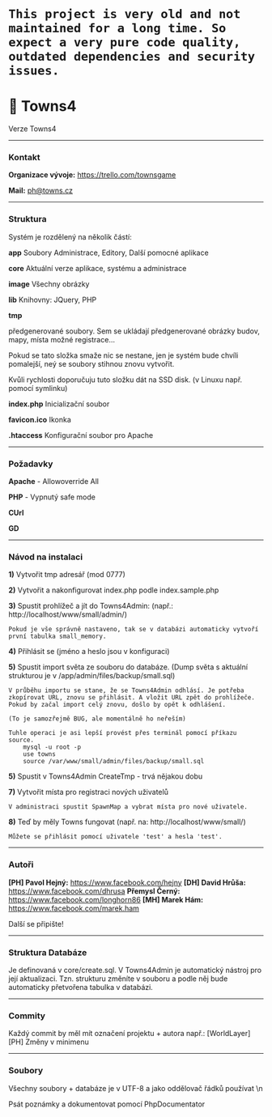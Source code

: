 

# `This project is very old and not maintained for a long time. So expect a very pure code quality, outdated dependencies and security issues.`

# 🌆 Towns4

 Verze Towns4

* * *
### Kontakt

**Organizace vývoje:** https://trello.com/townsgame

**Mail:** ph@towns.cz

* * *
### Struktura

Systém je rozdělený na několik částí: 


**app** Soubory Administrace, Editory, Další  pomocné aplikace 

**core** Aktuální verze aplikace, systému a administrace

**image** Všechny obrázky

**lib** Knihovny: JQuery, PHP

**tmp**

předgenerované soubory. Sem se ukládají předgenerované obrázky budov, mapy, místa možné registrace…

Pokud se tato složka smaže nic se nestane, jen je systém bude chvíli pomalejší, neý se soubory stihnou znovu vytvořit.

Kvůli rychlosti doporučuju tuto složku dát na SSD disk. (v Linuxu např. pomocí symlinku)

**index.php** Inicializační soubor

**favicon.ico** Ikonka

**.htaccess** Konfigurační soubor pro Apache

* * *
### Požadavky

**Apache** - Allowoverride All

**PHP** - Vypnutý safe mode

**CUrl**

**GD**


* * *
### Návod na instalaci

**1)** Vytvořit tmp adresář (mod 0777)

**2)** Vytvořit a nakonfigurovat index.php podle index.sample.php

**3)** Spustit prohlížeč a jít do Towns4Admin:        (např.: http://localhost/www/small/admin/)

	Pokud je vše správně nastaveno, tak se v databázi automaticky vytvoří první tabulka small_memory.

**4)** Přihlásit se (jméno a heslo jsou v konfiguraci)

**5)** Spustit import světa ze souboru do databáze. (Dump světa s aktuální strukturou je v /app/admin/files/backup/small.sql)

	V průběhu importu se stane, že se Towns4Admin odhlásí. Je potřeba zkopírovat URL, znovu se přihlásit. A vložit URL zpět do prohlížeče. Pokud by začal import celý znovu, došlo by opět k odhlášení.

	(To je samozřejmě BUG, ale momentálně ho neřeším)

	Tuhle operaci je asi lepší provést přes terminál pomocí příkazu source.
		mysql -u root -p
		use towns
		source /var/www/small/admin/files/backup/small.sql

**5)** Spustit v Towns4Admin CreateTmp - trvá nějakou dobu

**7)** Vytvořit místa pro registraci nových uživatelů

	V administraci spustit SpawnMap a vybrat místa pro nové uživatele.

**8)** Teď by měly Towns fungovat (např. na: http://localhost/www/small/)

	Můžete se přihlásit pomocí uživatele 'test' a hesla 'test'.



* * *
### Autoři

**[PH] Pavol Hejný:** https://www.facebook.com/hejny
**[DH] David Hrůša:** https://www.facebook.com/dhrusa
**Přemysl Černý:** https://www.facebook.com/longhorn86
**[MH] Marek Hám:** https://www.facebook.com/marek.ham

Další se připište!

* * *
### Struktura Databáze

Je definovaná v core/create.sql. V Towns4Admin je automatický nástroj pro její aktualizaci. Tzn. strukturu změníte v souboru a podle něj bude automaticky přetvořena tabulka v databázi.

* * *
### Commity

Každý commit by měl mít označení projektu + autora např.: [WorldLayer][PH] Změny v minimenu


* * *
### Soubory

Všechny soubory + databáze je v UTF-8 a jako oddělovač řádků používat \n

Psát poznámky a dokumentovat pomocí PhpDocumentator
